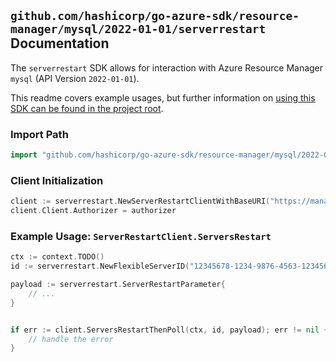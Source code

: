 
## `github.com/hashicorp/go-azure-sdk/resource-manager/mysql/2022-01-01/serverrestart` Documentation

The `serverrestart` SDK allows for interaction with Azure Resource Manager `mysql` (API Version `2022-01-01`).

This readme covers example usages, but further information on [using this SDK can be found in the project root](https://github.com/hashicorp/go-azure-sdk/tree/main/docs).

### Import Path

```go
import "github.com/hashicorp/go-azure-sdk/resource-manager/mysql/2022-01-01/serverrestart"
```


### Client Initialization

```go
client := serverrestart.NewServerRestartClientWithBaseURI("https://management.azure.com")
client.Client.Authorizer = authorizer
```


### Example Usage: `ServerRestartClient.ServersRestart`

```go
ctx := context.TODO()
id := serverrestart.NewFlexibleServerID("12345678-1234-9876-4563-123456789012", "example-resource-group", "flexibleServerValue")

payload := serverrestart.ServerRestartParameter{
	// ...
}


if err := client.ServersRestartThenPoll(ctx, id, payload); err != nil {
	// handle the error
}
```
